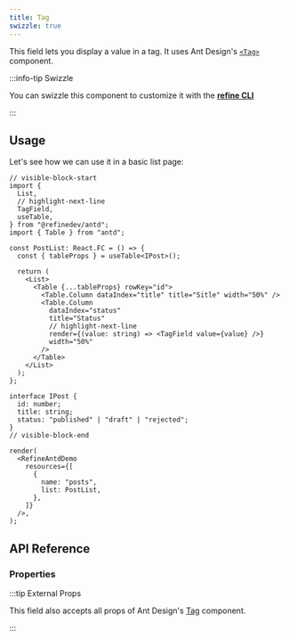 ```yaml
---
title: Tag
swizzle: true
---
```


This field lets you display a value in a tag. It uses Ant Design's [`<Tag>`](https://ant.design/components/tag/) component.

:::info-tip Swizzle

You can swizzle this component to customize it with the [**refine CLI**](/docs/packages/documentation/cli)

:::

## Usage

Let's see how we can use it in a basic list page:

```tsx live
// visible-block-start
import {
  List,
  // highlight-next-line
  TagField,
  useTable,
} from "@refinedev/antd";
import { Table } from "antd";

const PostList: React.FC = () => {
  const { tableProps } = useTable<IPost>();

  return (
    <List>
      <Table {...tableProps} rowKey="id">
        <Table.Column dataIndex="title" title="Sitle" width="50%" />
        <Table.Column
          dataIndex="status"
          title="Status"
          // highlight-next-line
          render={(value: string) => <TagField value={value} />}
          width="50%"
        />
      </Table>
    </List>
  );
};

interface IPost {
  id: number;
  title: string;
  status: "published" | "draft" | "rejected";
}
// visible-block-end

render(
  <RefineAntdDemo
    resources={[
      {
        name: "posts",
        list: PostList,
      },
    ]}
  />,
);
```

## API Reference

### Properties

<PropsTable module="@refinedev/antd/TagField" value-description="Tag content" />

:::tip External Props

This field also accepts all props of Ant Design's [Tag](https://ant.design/components/tag/#API) component.

:::
